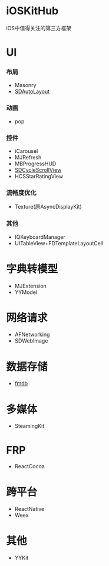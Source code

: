 # iOSKitHub
iOS中值得关注的第三方框架
# UI
### 布局
- Masonry
- [SDAutoLayout](https://github.com/gsdios/SDAutoLayout)
### 动画
- pop
### 控件
- iCarousel
- MJRefresh
- MBProgressHUD
- [SDCycleScrollView](https://github.com/gsdios/SDCycleScrollView)
- HCSStarRatingView
### 流畅度优化
- Texture(原AsyncDisplayKit)
### 其他
- IQKeyboardManager
- UITableView+FDTemplateLayoutCell

# 字典转模型
- MJExtension
- YYModel

# 网络请求
- AFNetworking
- SDWebImage

# 数据存储
- [fmdb](https://github.com/ccgus/fmdb)

# 多媒体
- SteamingKit

# FRP
- ReactCocoa

# 跨平台
- ReactNative
- Weex

# 其他
- YYKit

